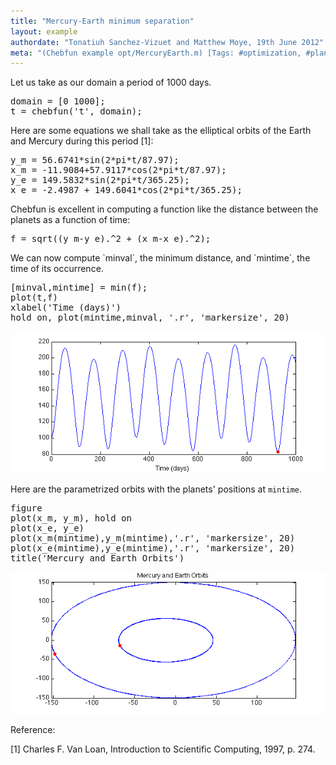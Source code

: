 ```yaml
---
title: "Mercury-Earth minimum separation"
layout: example
authordate: "Tonatiuh Sanchez-Vizuet and Matthew Moye, 19th June 2012"
meta: "(Chebfun example opt/MercuryEarth.m) [Tags: #optimization, #planets]"
---
```


Let us take as our domain a period of 1000 days.

<pre class="mcode-input">domain = [0 1000];
t = chebfun('t', domain);</pre>Here are some equations we shall take as the elliptical orbits of the Earth and Mercury during this period [1]:

<pre class="mcode-input">y_m = 56.6741*sin(2*pi*t/87.97);
x_m = -11.9084+57.9117*cos(2*pi*t/87.97);
y_e = 149.5832*sin(2*pi*t/365.25);
x_e = -2.4987 + 149.6041*cos(2*pi*t/365.25);</pre>Chebfun is excellent in computing a function like the distance between the planets as a function of time:

<pre class="mcode-input">f = sqrt((y_m-y_e).^2 + (x_m-x_e).^2);</pre>We can now compute `minval`,  the minimum distance, and `mintime`, the time of its occurrence.

<pre class="mcode-input">[minval,mintime] = min(f);
plot(t,f)
xlabel('Time (days)')
hold on, plot(mintime,minval, '.r', 'markersize', 20)</pre><img src="img/MercuryEarth_01.png" alt="">

Here are the parametrized orbits with the planets' positions at `mintime`.

<pre class="mcode-input">figure
plot(x_m, y_m), hold on
plot(x_e, y_e)
plot(x_m(mintime),y_m(mintime),'.r', 'markersize', 20)
plot(x_e(mintime),y_e(mintime),'.r', 'markersize', 20)
title('Mercury and Earth Orbits')</pre><img src="img/MercuryEarth_02.png" alt="">

Reference:

[1] Charles F. Van Loan, Introduction to Scientific Computing, 1997, p. 274.

